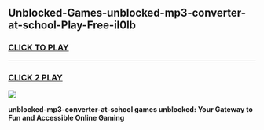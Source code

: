 
## Unblocked-Games-unblocked-mp3-converter-at-school-Play-Free-il0lb
<h3>
<a href="https://premium76.site?title=unblocked-mp3-converter-at-school&ref=10A">CLICK TO PLAY</a></h3>
<hr>

<h3>
<a href="https://premium76.site?title=unblocked-mp3-converter-at-school&ref=10A">CLICK 2 PLAY</a>
  
</h3>

<a href="https://premium76.site?title=unblocked-mp3-converter-at-school&ref=10A"><img src="https://clearcache.store/games.png"></a>


**unblocked-mp3-converter-at-school games unblocked: Your Gateway to Fun and Accessible Online Gaming**
